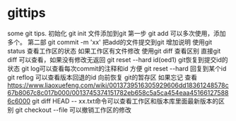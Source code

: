 # gittips
some git tips.
初始化 git init 
文件添加到git 第一步 git add 可以多次使用，添加多个。
			  第二部 git commit -m 'xx' 把add的文件提交到git 增加说明
使用git status 查看工作区的状态
如果工作区有文件修改 使用git diff 查看区别 直接git diff 可以查看，如果没有修改无返回
git reset --hard id(oed1) git恢复到提交id的状态
git log可以查看每次commit的注释和id 方便 git reset --hard 回复到某个id
git reflog 可以查看版本回退的id 向前恢复
git的暂存区 如果忘记 查看 https://www.liaoxuefeng.com/wiki/0013739516305929606dd18361248578c67b8067c8c017b000/0013745374151782eb658c5a5ca454eaa451661275886c6000
git diff HEAD -- xx.txt命令可以查看工作区和版本库里面最新版本的区别
git checkout --file 可以撤销工作区的修改
